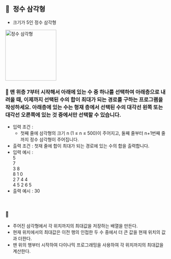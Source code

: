 ## **🧸  정수 삼각형**

- 크기가 5인 정수 삼각형
<img width="160" alt="정수 삼각형" src="https://github.com/SeoWonLeee/2L24-Algo-Study/assets/148112372/5317ee84-5eff-4706-837f-d945ccc30c96">
<br/>

### **🚪 맨 위층 7부터 시작해서 아래에 있는 수 중 하나를 선택하여 아래층으로 내려올 때, 이제까지 선택된 수의 합이 최대가 되는 경로를 구하는 프로그램을 작성하세요. 아래층에 있는 수는 형재 층에서 선택된 수의 대각선 왼쪽 또는 대각선 오른쪽에 있는 것 중에서만 선택할 수 있습니다.**

- 입력 조건 :
    - 첫째 줄에 삼각형의 크기 n (1 ≤ n ≤ 500)이 주어지고, 둘째 줄부터 n+1번째 줄까지 정수 삼각형이 주어집니다.
- 출력 조건 : 첫재 줄에 합이 최대가 되는 경로에 있는 수의 합을 출력합니다.
- 입력 예시 : <br/>
    5 <br/>
    7 <br/>
    3 8 <br/>
    8 1 0 <br/>
    2 7 4 4 <br/>
    4 5 2 6 5 <br/>
- 출력 예시 : 30
 <br/>
 
### **🔑**

- 주어진 삼각형에서 각 위치까지의 최대값을 저장하는 배열을 만든다.
- 현재 위치에서의 최대값은 이전 행의 인접한 두 수 중에서 더 큰 값을 현재 위치의 값과 더한다.
- 맨 위의 행부터 시작하여 다이나믹 프로그래밍을 사용하여 각 위치까지의 최대값을 계산한다.
